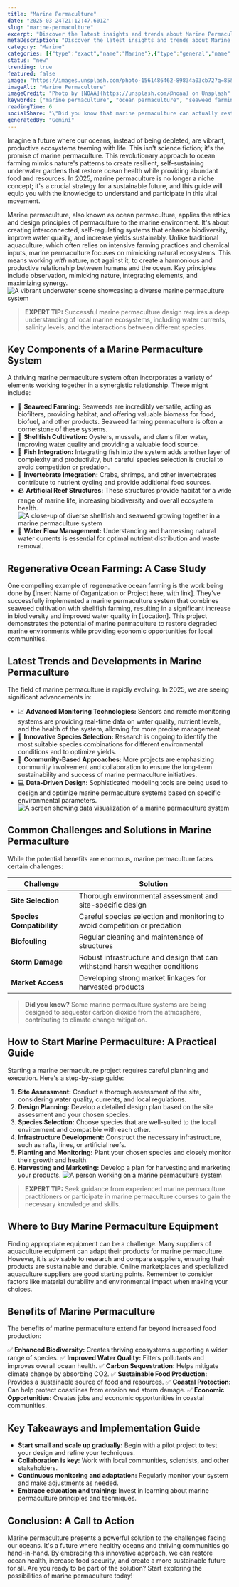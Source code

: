 ```yaml
---
title: "Marine Permaculture"
date: "2025-03-24T21:12:47.601Z"
slug: "marine-permaculture"
excerpt: "Discover the latest insights and trends about Marine Permaculture. This comprehensive guide covers everything you need to know about Marine Permaculture in 2025."
metaDescription: "Discover the latest insights and trends about Marine Permaculture. This comprehensive guide covers everything you need to know about Marine Permaculture in..."
category: "Marine"
categories: [{"type":"exact","name":"Marine"},{"type":"general","name":"Environmental Science"},{"type":"medium","name":"Ecosystem Restoration"},{"type":"specific","name":"Oyster Reef Cultivation"},{"type":"niche","name":"Bioremediation Techniques"}]
status: "new"
trending: true
featured: false
image: "https://images.unsplash.com/photo-1561486462-89834a03cb72?q=85&w=1200&fit=max&fm=webp&auto=compress"
imageAlt: "Marine Permaculture"
imageCredit: "Photo by [NOAA](https://unsplash.com/@noaa) on Unsplash"
keywords: ["marine permaculture", "ocean permaculture", "seaweed farming permaculture", "regenerative ocean farming", "marine permaculture design", "coastal permaculture techniques", "how to start marine permaculture", "benefits of marine permaculture", "buy marine permaculture equipment", "marine permaculture courses"]
readingTime: 6
socialShare: "\"Did you know that marine permaculture can actually restore ocean health while providing abundant food? It's not just about farming; it's about regeneration.\""
generatedBy: "Gemini"
---
```


Imagine a future where our oceans, instead of being depleted, are vibrant, productive ecosystems teeming with life. This isn't science fiction; it's the promise of marine permaculture.  This revolutionary approach to ocean farming mimics nature's patterns to create resilient, self-sustaining underwater gardens that restore ocean health while providing abundant food and resources.  In 2025, marine permaculture is no longer a niche concept; it's a crucial strategy for a sustainable future, and this guide will equip you with the knowledge to understand and participate in this vital movement.



Marine permaculture, also known as ocean permaculture, applies the ethics and design principles of permaculture to the marine environment.  It's about creating interconnected, self-regulating systems that enhance biodiversity, improve water quality, and increase yields sustainably. Unlike traditional aquaculture, which often relies on intensive farming practices and chemical inputs, marine permaculture focuses on mimicking natural ecosystems.  This means working *with* nature, not against it, to create a harmonious and productive relationship between humans and the ocean.  Key principles include observation, mimicking nature, integrating elements, and maximizing synergy. ![A vibrant underwater scene showcasing a diverse marine permaculture system](https://images.unsplash.com/photo-1561486462-89834a03cb72?q=85&w=1200&fit=max&fm=webp&auto=compress)

> **EXPERT TIP:**  Successful marine permaculture design requires a deep understanding of local marine ecosystems, including water currents, salinity levels, and the interactions between different species.

## Key Components of a Marine Permaculture System

A thriving marine permaculture system often incorporates a variety of elements working together in a synergistic relationship.  These might include:

* 🔑 **Seaweed Farming:** Seaweeds are incredibly versatile, acting as biofilters, providing habitat, and offering valuable biomass for food, biofuel, and other products.  Seaweed farming permaculture is often a cornerstone of these systems.
* 🌱 **Shellfish Cultivation:**  Oysters, mussels, and clams filter water, improving water quality and providing a valuable food source.
* 🐠 **Fish Integration:**  Integrating fish into the system adds another layer of complexity and productivity, but careful species selection is crucial to avoid competition or predation.
* 🦀 **Invertebrate Integration:**  Crabs, shrimps, and other invertebrates contribute to nutrient cycling and provide additional food sources.
* 🪨 **Artificial Reef Structures:**  These structures provide habitat for a wide range of marine life, increasing biodiversity and overall ecosystem health. ![A close-up of diverse shellfish and seaweed growing together in a marine permaculture system](https://images.unsplash.com/photo-1561481006-77453aaf49da?q=85&w=1200&fit=max&fm=webp&auto=compress)
* 🌊 **Water Flow Management:** Understanding and harnessing natural water currents is essential for optimal nutrient distribution and waste removal.

## Regenerative Ocean Farming: A Case Study

One compelling example of regenerative ocean farming is the work being done by [Insert Name of Organization or Project here, with link].  They've successfully implemented a marine permaculture system that combines seaweed cultivation with shellfish farming, resulting in a significant increase in biodiversity and improved water quality in [Location]. This project demonstrates the potential of marine permaculture to restore degraded marine environments while providing economic opportunities for local communities.

## Latest Trends and Developments in Marine Permaculture

The field of marine permaculture is rapidly evolving. In 2025, we are seeing significant advancements in:

* 📈 **Advanced Monitoring Technologies:**  Sensors and remote monitoring systems are providing real-time data on water quality, nutrient levels, and the health of the system, allowing for more precise management.
* 🔬 **Innovative Species Selection:**  Research is ongoing to identify the most suitable species combinations for different environmental conditions and to optimize yields.
* 🤝 **Community-Based Approaches:**  More projects are emphasizing community involvement and collaboration to ensure the long-term sustainability and success of marine permaculture initiatives.
* 💻 **Data-Driven Design:**  Sophisticated modeling tools are being used to design and optimize marine permaculture systems based on specific environmental parameters.  ![A screen showing data visualization of a marine permaculture system](https://images.unsplash.com/photo-1561990986-c31dbb3cb368?q=85&w=1200&fit=max&fm=webp&auto=compress)

## Common Challenges and Solutions in Marine Permaculture

While the potential benefits are enormous, marine permaculture faces certain challenges:

| Challenge                     | Solution                                                                     |
|------------------------------|-----------------------------------------------------------------------------|
| **Site Selection**            | Thorough environmental assessment and site-specific design                    |
| **Species Compatibility**     | Careful species selection and monitoring to avoid competition or predation     |
| **Biofouling**                | Regular cleaning and maintenance of structures                               |
| **Storm Damage**              | Robust infrastructure and design that can withstand harsh weather conditions     |
| **Market Access**             | Developing strong market linkages for harvested products                       |

> **Did you know?** Some marine permaculture systems are being designed to sequester carbon dioxide from the atmosphere, contributing to climate change mitigation.

## How to Start Marine Permaculture: A Practical Guide

Starting a marine permaculture project requires careful planning and execution.  Here's a step-by-step guide:

1. **Site Assessment:**  Conduct a thorough assessment of the site, considering water quality, currents, and local regulations.
2. **Design Planning:**  Develop a detailed design plan based on the site assessment and your chosen species.
3. **Species Selection:**  Choose species that are well-suited to the local environment and compatible with each other.
4. **Infrastructure Development:**  Construct the necessary infrastructure, such as rafts, lines, or artificial reefs.
5. **Planting and Monitoring:**  Plant your chosen species and closely monitor their growth and health.
6. **Harvesting and Marketing:**  Develop a plan for harvesting and marketing your products. ![A person working on a marine permaculture system](https://images.unsplash.com/photo-1579004993802-c2c5796a5989?q=85&w=1200&fit=max&fm=webp&auto=compress)

> **EXPERT TIP:**  Seek guidance from experienced marine permaculture practitioners or participate in marine permaculture courses to gain the necessary knowledge and skills.

## Where to Buy Marine Permaculture Equipment

Finding appropriate equipment can be a challenge.  Many suppliers of aquaculture equipment can adapt their products for marine permaculture.  However, it is advisable to research and compare suppliers, ensuring their products are sustainable and durable.  Online marketplaces and specialized aquaculture suppliers are good starting points.  Remember to consider factors like material durability and environmental impact when making your choices.

## Benefits of Marine Permaculture

The benefits of marine permaculture extend far beyond increased food production:

✅ **Enhanced Biodiversity:** Creates thriving ecosystems supporting a wider range of species.
✅ **Improved Water Quality:**  Filters pollutants and improves overall ocean health.
✅ **Carbon Sequestration:**  Helps mitigate climate change by absorbing CO2.
✅ **Sustainable Food Production:**  Provides a sustainable source of food and resources.
✅ **Coastal Protection:**  Can help protect coastlines from erosion and storm damage.
✅ **Economic Opportunities:**  Creates jobs and economic opportunities in coastal communities.

## Key Takeaways and Implementation Guide

* **Start small and scale up gradually:**  Begin with a pilot project to test your design and refine your techniques.
* **Collaboration is key:** Work with local communities, scientists, and other stakeholders.
* **Continuous monitoring and adaptation:** Regularly monitor your system and make adjustments as needed.
* **Embrace education and training:**  Invest in learning about marine permaculture principles and techniques.

## Conclusion: A Call to Action

Marine permaculture presents a powerful solution to the challenges facing our oceans. It's a future where healthy oceans and thriving communities go hand-in-hand.  By embracing this innovative approach, we can restore ocean health, increase food security, and create a more sustainable future for all.  Are you ready to be part of the solution?  Start exploring the possibilities of marine permaculture today!

